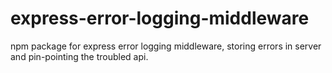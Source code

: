 # express-error-logging-middleware
npm package for express error logging middleware, storing errors in server and pin-pointing the troubled api.
